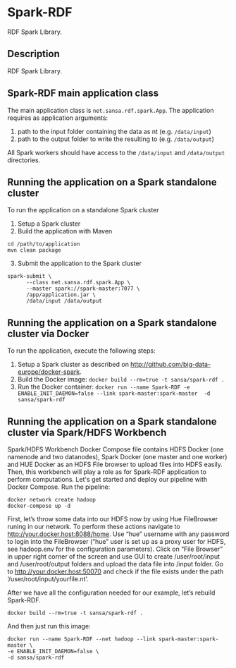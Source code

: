 # Spark-RDF
RDF Spark Library.

## Description
RDF Spark Library.

## Spark-RDF main application class
The main application class is `net.sansa.rdf.spark.App`.
The application requires as application arguments:

1. path to the input folder containing the data as nt (e.g. `/data/input`)
2. path to the output folder to write the resulting to (e.g. `/data/output`)

All Spark workers should have access to the `/data/input` and `/data/output` directories.

## Running the application on a Spark standalone cluster

To run the application on a standalone Spark cluster

1. Setup a Spark cluster
2. Build the application with Maven

  ```
  cd /path/to/application
  mvn clean package
  ```

3. Submit the application to the Spark cluster

  ```
  spark-submit \
		--class net.sansa.rdf.spark.App \
		--master spark://spark-master:7077 \
 		/app/application.jar \
		/data/input /data/output  
  ```

## Running the application on a Spark standalone cluster via Docker

To run the application, execute the following steps:

1. Setup a Spark cluster as described on http://github.com/big-data-europe/docker-spark.
2. Build the Docker image: 
`docker build --rm=true -t sansa/spark-rdf .`
3. Run the Docker container: 
`docker run --name Spark-RDF -e ENABLE_INIT_DAEMON=false --link spark-master:spark-master  -d sansa/spark-rdf`

## Running the application on a Spark standalone cluster via Spark/HDFS Workbench

Spark/HDFS Workbench Docker Compose file contains HDFS Docker (one namenode and two datanodes), Spark Docker (one master and one worker) and HUE Docker as an HDFS File browser to upload files into HDFS easily. Then, this workbench will play a role as for Spark-RDF application to perform computations.
Let's get started and deploy our pipeline with Docker Compose. 
Run the pipeline:

  ```
docker network create hadoop
docker-compose up -d
  ```
First, let’s throw some data into our HDFS now by using Hue FileBrowser runing in our network. To perform these actions navigate to http://your.docker.host:8088/home. Use “hue” username with any password to login into the FileBrowser (“hue” user is set up as a proxy user for HDFS, see hadoop.env for the configuration parameters). Click on “File Browser” in upper right corner of the screen and use GUI to create /user/root/input and /user/root/output folders and upload the data file into /input folder.
Go to http://your.docker.host:50070 and check if the file exists under the path ‘/user/root/input/yourfile.nt’.

After we have all the configuration needed for our example, let’s rebuild Spark-RDF.

```
docker build --rm=true -t sansa/spark-rdf .
```
And then just run this image:
```
docker run --name Spark-RDF --net hadoop --link spark-master:spark-master \
-e ENABLE_INIT_DAEMON=false \
-d sansa/spark-rdf
```


